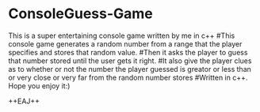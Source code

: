 # ConsoleGuess-Game
This is a super entertaining console game written by me in c++
#This console game generates a random number from a range that the player specifies and stores that random value.
#Then it asks the player to guess that number stored until the user gets it right.
#It also give the player clues as to whether or not the number the player guessed is greator or less than or very close or very far from the random number stores
#Written in c++. Hope you enjoy it:)

++EAJ++
